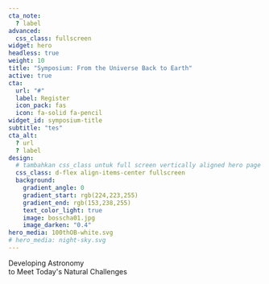 ```yaml
---
cta_note:
  ? label
advanced:
  css_class: fullscreen
widget: hero
headless: true
weight: 10
title: "Symposium: From the Universe Back to Earth"
active: true
cta:
  url: "#"
  label: Register
  icon_pack: fas
  icon: fa-solid fa-pencil
widget_id: symposium-title
subtitle: "tes"
cta_alt:
  ? url
  ? label
design:
  # tambahkan css_class untuk full screen vertically aligned hero page
  css_class: d-flex align-items-center fullscreen 
  background:
    gradient_angle: 0
    gradient_start: rgb(224,223,255)
    gradient_end: rgb(153,238,255)
    text_color_light: true
    image: bosscha01.jpg
    image_darken: "0.4"
hero_media: 100thOB-white.svg
# hero_media: night-sky.svg
---
```


Developing Astronomy <br> to Meet Today's Natural Challenges